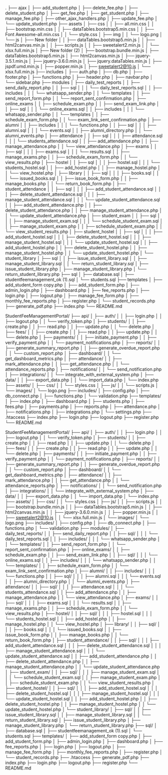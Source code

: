 .
├── ajax
│   ├── add_student.php
│   ├── delete_fee.php
│   ├── delete_student.php
│   ├── get_fee.php
│   ├── get_student.php
│   ├── manage_fee.php
│   ├── other_ajax_handlers.php
│   ├── update_fee.php
│   └── update_student.php
├── assets
│   ├── css
│   │   ├── all.min.css
│   │   ├── bootstrap.min.css
│   │   ├── dataTables.bootstrap5.min.css
│   │   ├── Font Awesome-all.min.css
│   │   └── style.css
│   ├── img
│   │   └── logo.png
│   └── js
│       ├── New folder
│       │   ├── dataTables.bootstrap5.min.js
│       │   ├── html2canvas.min.js
│       │   ├── scripts.js
│       │   ├── sweetalert2.min.js
│       │   └── xlsx.full.min.js
│       ├── New folder (2)
│       ├── bootstrap.bundle.min.js
│       ├── dataTables.bootstrap5.min.js
│       ├── html2canvas.min.js
│       ├── jquery-3.5.1.min.js
│       ├── jquery-3.6.0.min.js
│       ├── jquery.dataTables.min.js
│       ├── jspdf.umd.min.js
│       ├── popper.min.js
│       ├── sweetalert2@10.js
│       └── xlsx.full.min.js
├── includes
│   ├── auth.php
│   ├── db.php
│   ├── footer.php
│   ├── functions.php
│   ├── header.php
│   ├── navbar.php
│   └── sidebar.php
├── modules
│   ├── daily_test_reports
│   │   ├── send_daily_report.php
│   │   ├── sql
│   │   │   └── daily_test_reports.sql
│   │   ├── includes
│   │   │   └── whatsapp_sender.php
│   │   └── templates
│   │       ├── send_report_form.php
│   │       └── report_sent_confirmation.php
│   ├── online_exams
│   │   ├── schedule_exam.php
│   │   ├── send_exam_link.php
│   │   ├── sql
│   │   │   └── online_exams.sql
│   │   ├── includes
│   │   │   └── whatsapp_sender.php
│   │   └── templates
│   │       ├── schedule_exam_form.php
│   │       └── exam_link_sent_confirmation.php
│   ├── alumni
│   │   ├── includes
│   │   │   └── functions.php
│   │   ├── sql
│   │   │   ├── alumni.sql
│   │   │   └── events.sql
│   │   ├── alumni_directory.php
│   │   └── alumni_events.php
│   ├── attendance
│   │   ├── sql
│   │   │   ├── attendance.sql
│   │   │   └── students_attendance.sql
│   │   ├── add_attendance.php
│   │   ├── manage_attendance.php
│   │   └── view_attendance.php
│   ├── exams
│   │   ├── sql
│   │   │   ├── exams.sql
│   │   │   └── results.sql
│   │   ├── manage_exams.php
│   │   ├── schedule_exam_form.php
│   │   └── view_results.php
│   ├── hostel
│   │   ├── sql
│   │   │   ├── hostel.sql
│   │   │   └── students_hostel.sql
│   │   ├── add_hostel.php
│   │   ├── manage_hostel.php
│   │   └── view_hostel.php
│   ├── library
│   │   ├── sql
│   │   │   ├── books.sql
│   │   │   └── issued_books.sql
│   │   ├── issue_book_form.php
│   │   ├── manage_books.php
│   │   └── return_book_form.php
│   ├── student_attendance
│   │   ├── sql
│   │   │   ├── add_student_attendance.sql
│   │   │   ├── delete_student_attendance.sql
│   │   │   ├── manage_student_attendance.sql
│   │   │   └── update_student_attendance.sql
│   │   ├── add_student_attendance.php
│   │   ├── delete_student_attendance.php
│   │   ├── manage_student_attendance.php
│   │   └── update_student_attendance.php
│   ├── student_exam
│   │   ├── sql
│   │   │   ├── manage_student_exam.sql
│   │   │   └── schedule_student_exam.sql
│   │   ├── manage_student_exam.php
│   │   ├── schedule_student_exam.php
│   │   └── view_student_results.php
│   ├── student_hostel
│   │   ├── sql
│   │   │   ├── add_student_hostel.sql
│   │   │   ├── delete_student_hostel.sql
│   │   │   ├── manage_student_hostel.sql
│   │   │   └── update_student_hostel.sql
│   │   ├── add_student_hostel.php
│   │   ├── delete_student_hostel.php
│   │   ├── manage_student_hostel.php
│   │   └── update_student_hostel.php
│   └── student_library
│       ├── sql
│       │   ├── issue_student_library.sql
│       │   ├── manage_student_library.sql
│       │   └── return_student_library.sql
│       ├── issue_student_library.php
│       ├── manage_student_library.php
│       └── return_student_library.php
├── sql
│   ├── database.sql
│   ├── studentfeemanagement_ok (1).sql
│   └── students.sql
├── templates
│   ├── add_student_form copy.php
│   ├── add_student_form.php
│   ├── admin_login.php
│   ├── dashboard.php
│   ├── fee_reports.php
│   ├── login.php
│   ├── logout.php
│   ├── manage_fee_form.php
│   ├── monthly_fee_reports.php
│   ├── register.php
│   └── student_records.php
├── generate_pdf.php
├── index.php
└── README.md
<!-- api -->
StudentFeeManagementPortal/
├── api/
│   ├── auth/
│   │   ├── login.php
│   │   ├── logout.php
│   │   └── verify_token.php
│   ├── students/
│   │   ├── create.php
│   │   ├── read.php
│   │   ├── update.php
│   │   └── delete.php
│   ├── fees/
│   │   ├── create.php
│   │   ├── read.php
│   │   ├── update.php
│   │   └── delete.php
│   ├── payments/
│   │   ├── initiate_payment.php
│   │   ├── verify_payment.php
│   │   └── payment_notifications.php
│   ├── reports/
│   │   ├── generate_summary_report.php
│   │   ├── generate_overdue_report.php
│   │   └── custom_report.php
│   ├── dashboard/
│   │   └── get_dashboard_metrics.php
│   ├── attendance/
│   │   ├── mark_attendance.php
│   │   ├── get_attendance.php
│   │   └── attendance_reports.php
│   ├── notifications/
│   │   └── send_notification.php
│   ├── integrations/
│   │   └── integrate_with_external_system.php
│   ├── data/
│   │   ├── export_data.php
│   │   └── import_data.php
│   └── index.php
├── assets/
│   ├── css/
│   │   └── styles.css
│   ├── js/
│   │   └── scripts.js
│   └── images/
│       └── logo.png
├── includes/
│   ├── config.php
│   ├── db_connect.php
│   ├── functions.php
│   └── validation.php
├── templates/
│   ├── index.php
│   ├── dashboard.php
│   ├── students.php
│   ├── fees.php
│   ├── payments.php
│   ├── reports.php
│   ├── attendance.php
│   ├── notifications.php
│   ├── integrations.php
│   └── settings.php
├── .htaccess
├── index.php
├── login.php
├── logout.php
├── register.php
└── README.md


<!-- StudentFeeManagementPortal with api  -->

StudentFeeManagementPortal/
├── api/
│   ├── auth/
│   │   ├── login.php
│   │   ├── logout.php
│   │   └── verify_token.php
│   ├── students/
│   │   ├── create.php
│   │   ├── read.php
│   │   ├── update.php
│   │   └── delete.php
│   ├── fees/
│   │   ├── create.php
│   │   ├── read.php
│   │   ├── update.php
│   │   └── delete.php
│   ├── payments/
│   │   ├── initiate_payment.php
│   │   ├── verify_payment.php
│   │   └── payment_notifications.php
│   ├── reports/
│   │   ├── generate_summary_report.php
│   │   ├── generate_overdue_report.php
│   │   └── custom_report.php
│   ├── dashboard/
│   │   └── get_dashboard_metrics.php
│   ├── attendance/
│   │   ├── mark_attendance.php
│   │   ├── get_attendance.php
│   │   └── attendance_reports.php
│   ├── notifications/
│   │   └── send_notification.php
│   ├── integrations/
│   │   └── integrate_with_external_system.php
│   ├── data/
│   │   ├── export_data.php
│   │   └── import_data.php
│   └── index.php
├── assets/
│   ├── css/
│   │   └── styles.css
│   ├── js/
│   │   ├── scripts.js
│   │   ├── bootstrap.bundle.min.js
│   │   ├── dataTables.bootstrap5.min.js
│   │   ├── html2canvas.min.js
│   │   ├── jquery-3.6.0.min.js
│   │   ├── popper.min.js
│   │   ├── sweetalert2@10.js
│   │   └── xlsx.full.min.js
│   └── images/
│       └── logo.png
├── includes/
│   ├── config.php
│   ├── db_connect.php
│   ├── functions.php
│   └── validation.php
├── modules/
│   ├── daily_test_reports/
│   │   ├── send_daily_report.php
│   │   ├── sql/
│   │   │   └── daily_test_reports.sql
│   │   ├── includes/
│   │   │   └── whatsapp_sender.php
│   │   └── templates/
│   │       ├── send_report_form.php
│   │       └── report_sent_confirmation.php
│   ├── online_exams/
│   │   ├── schedule_exam.php
│   │   ├── send_exam_link.php
│   │   ├── sql/
│   │   │   └── online_exams.sql
│   │   ├── includes/
│   │   │   └── whatsapp_sender.php
│   │   └── templates/
│   │       ├── schedule_exam_form.php
│   │       └── exam_link_sent_confirmation.php
│   ├── alumni/
│   │   ├── includes/
│   │   │   └── functions.php
│   │   ├── sql/
│   │   │   ├── alumni.sql
│   │   │   └── events.sql
│   │   ├── alumni_directory.php
│   │   └── alumni_events.php
│   ├── attendance/
│   │   ├── sql/
│   │   │   ├── attendance.sql
│   │   │   └── students_attendance.sql
│   │   ├── add_attendance.php
│   │   ├── manage_attendance.php
│   │   └── view_attendance.php
│   ├── exams/
│   │   ├── sql/
│   │   │   ├── exams.sql
│   │   │   └── results.sql
│   │   ├── manage_exams.php
│   │   ├── schedule_exam_form.php
│   │   └── view_results.php
│   ├── hostel/
│   │   ├── sql/
│   │   │   ├── hostel.sql
│   │   │   └── students_hostel.sql
│   │   ├── add_hostel.php
│   │   ├── manage_hostel.php
│   │   └── view_hostel.php
│   ├── library/
│   │   ├── sql/
│   │   │   ├── books.sql
│   │   │   └── issued_books.sql
│   │   ├── issue_book_form.php
│   │   ├── manage_books.php
│   │   └── return_book_form.php
│   ├── student_attendance/
│   │   ├── sql/
│   │   │   ├── add_student_attendance.sql
│   │   │   ├── delete_student_attendance.sql
│   │   │   ├── manage_student_attendance.sql
│   │   │   └── update_student_attendance.sql
│   │   ├── add_student_attendance.php
│   │   ├── delete_student_attendance.php
│   │   ├── manage_student_attendance.php
│   │   └── update_student_attendance.php
│   ├── student_exam/
│   │   ├── sql/
│   │   │   ├── manage_student_exam.sql
│   │   │   └── schedule_student_exam.sql
│   │   ├── manage_student_exam.php
│   │   ├── schedule_student_exam.php
│   │   └── view_student_results.php
│   ├── student_hostel/
│   │   ├── sql/
│   │   │   ├── add_student_hostel.sql
│   │   │   ├── delete_student_hostel.sql
│   │   │   ├── manage_student_hostel.sql
│   │   │   └── update_student_hostel.sql
│   │   ├── add_student_hostel.php
│   │   ├── delete_student_hostel.php
│   │   ├── manage_student_hostel.php
│   │   └── update_student_hostel.php
│   └── student_library/
│       ├── sql/
│       │   ├── issue_student_library.sql
│       │   ├── manage_student_library.sql
│       │   └── return_student_library.sql
│       ├── issue_student_library.php
│       ├── manage_student_library.php
│       └── return_student_library.php
├── sql/
│   ├── database.sql
│   ├── studentfeemanagement_ok (1).sql
│   └── students.sql
├── templates/
│   ├── add_student_form copy.php
│   ├── add_student_form.php
│   ├── admin_login.php
│   ├── dashboard.php
│   ├── fee_reports.php
│   ├── login.php
│   ├── logout.php
│   ├── manage_fee_form.php
│   ├── monthly_fee_reports.php
│   ├── register.php
│   └── student_records.php
├── .htaccess
├── generate_pdf.php
├── index.php
├── login.php
├── logout.php
├── register.php
└── README.md
